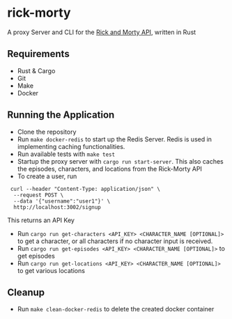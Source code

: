 # rick-morty

A proxy Server and CLI for the [Rick and Morty API](https://rickandmortyapi.com/documentation/#introduction), written in Rust

## Requirements
* Rust & Cargo
* Git
* Make
* Docker

## Running the Application
* Clone the repository 
* Run `make docker-redis` to start up the Redis Server. Redis is used in implementing caching functionalities.
* Run available tests with `make test`
* Startup the proxy server with `cargo run start-server`. This also caches the episodes, characters, and locations from the Rick-Morty API
* To create a user, run
```shell
 curl --header "Content-Type: application/json" \
  --request POST \
  --data '{"username":"user1"}' \               
  http://localhost:3002/signup
```
This returns an API Key
* Run `cargo run get-characters <API_KEY> <CHARACTER_NAME [OPTIONAL]>` to get a character, or all characters if no character input is received.
* Run `cargo run get-episodes <API_KEY> <CHARACTER_NAME [OPTIONAL]>` to get episodes
* Run `cargo run get-locations <API_KEY> <CHARACTER_NAME [OPTIONAL]>` to get various locations

## Cleanup
* Run `make clean-docker-redis` to delete the created docker container
